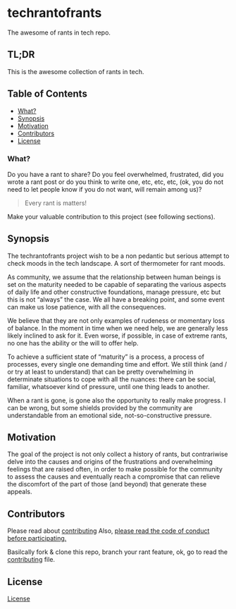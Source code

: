 # techrantofrants
The awesome of rants in tech repo.

## TL;DR

This is the awesome collection of rants in tech. 

## Table of Contents
- [What?](#what)
- [Synopsis](#synopsis)
- [Motivation](#motivation)
- [Contributors](#contributors)
- [License](#license)

### What?

Do you have a rant to share? Do you feel overwhelmed, frustrated, did you wrote 
a rant post or do you think to write one, etc, etc, etc, (ok, you do not need 
to let people know if you do not want, will remain among us)?

> Every rant is matters!

Make your valuable contribution to this project (see following sections).

## Synopsis

The techrantofrants project wish to be a non pedantic but serious attempt to 
check moods in the tech landscape. A sort of thermometer for rant moods.

As community, we assume that the relationship between human beings is set on 
the maturity needed to be capable of separating the various aspects of daily 
life and other constructive foundations, manage pressure, etc but this is not 
“always” the case. We all have a breaking point, and some event can make us 
lose patience, with all the consequences.

We believe that they are not only examples of rudeness or momentary loss of 
balance. In the moment in time when we need help, we are generally less likely 
inclined to ask for it. Even worse, if possible, in case of extreme rants, no 
one has the ability or the will to offer help.

To achieve a sufficient state of “maturity” is a process, a process of processes, 
every single one demanding time and effort. We still think (and / or try at 
least to understand) that can be pretty overwhelming in determinate situations 
to cope with all the nuances: there can be social, familiar, whatsoever kind of 
pressure, until one thing leads to another. 

When a rant is gone, is gone also the opportunity to really make progress. 
I can be wrong, but some shields provided by the community are understandable 
from an emotional side, not-so-constructive pressure.

## Motivation

The goal of the project is not only collect a history of rants, but 
contrariwise delve into the causes and origins of the frustrations and 
overwhelming feelings that are raised often, in order to make possible for the 
community to assess the causes and eventually reach a compromise that can 
relieve the discomfort of the part of those (and beyond) that generate these appeals.

## Contributors

Please read about [contributing](./CONTRIBUTING.md)
Also, [please read the code of conduct before participating.](./CODE_OF_CONDUCT.md)

Basilcally fork & clone this repo, branch your rant feature, ok, go to read the
[contributing](./CONTRIBUTING.md) file.

## License
[License](./LICENSE)